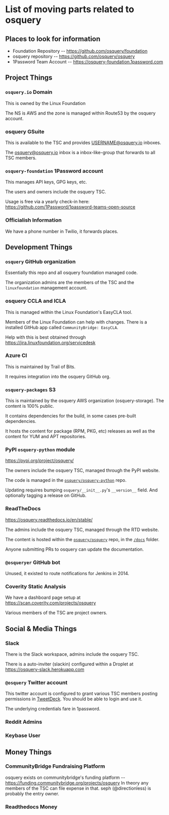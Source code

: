 # List of moving parts related to osquery

## Places to look for information

* Foundation Repository -- https://github.com/osquery/foundation
* osquery repository -- https://github.com/osquery/osquery
* 1Password Team Account -- https://osquery-foundation.1password.com

## Project Things

### `osquery.io` Domain

This is owned by the Linux Foundation

The NS is AWS and the zone is managed within Route53 by the osquery account.

### osquery GSuite

This is available to the TSC and provides USERNAME@osquery.io inboxes.

The osquery@osquery.io inbox is a inbox-like-group that forwards to all TSC members.

### `osquery-foundation` 1Password account

This manages API keys, GPG keys, etc.

The users and owners include the osquery TSC.

Usage is free via a yearly check-in here: https://github.com/1Password/1password-teams-open-source

### Officialish Information

We have a phone number in Twilio, it forwards places.


## Development Things

### `osquery` GitHub organization

Essentially this repo and all osquery foundation managed code.

The organization admins are the members of the TSC and the `linuxfoundation` management account.

### osquery CCLA and ICLA

This is managed within the Linux Foundation's EasyCLA tool.

Members of the Linux Foundation can help with changes. There is a installed GitHub app called `CommunityBridge: EasyCLA`.

Help with this is best obtained through https://jira.linuxfoundation.org/servicedesk

### Azure CI

This is maintained by Trail of Bits.

It requires integration into the osquery GitHub org.

### `osquery-packages` S3

This is maintained by the osquery AWS organization (osquery-storage). The content is 100% public.

It contains dependencies for the build, in some cases pre-built dependencies.

It hosts the content for package (RPM, PKG, etc) releases as well as the content for YUM and APT repositories.

### PyPI `osquery-python` module

https://pypi.org/project/osquery/

The owners include the osquery TSC, managed through the PyPI website.

The code is managed in the [`osquery/osquery-python`](https://github.com/osquery/osquery-python) repo.

Updating requires bumping `osquery/__init__.py`'s `__version__` field. And optionally tagging a release on GitHub.

### ReadTheDocs

https://osquery.readthedocs.io/en/stable/

The admins include the osquery TSC, managed through the RTD website.

The content is hosted within the [`osquery/osquery`](https://github.com/osquery/osquery) repo, in the [`/docs`](https://github.com/osquery/osquery/tree/master/docs) folder.

Anyone submitting PRs to osquery can update the documentation.

### `@osqueryer` GitHub bot

Unused, it existed to route notifications for Jenkins in 2014.

### Coverity Static Analysis

We have a dashboard page setup at https://scan.coverity.com/projects/osquery 

Various members of the TSC are project owners. 

## Social & Media Things

### Slack

There is the Slack workspace, admins include the osquery TSC.

There is a auto-inviter (slackin) configured within a Droplet at https://osquery-slack.herokuapp.com

### `@osquery` Twitter account

This twitter account is configured to grant various TSC members
posting permissions in [TweetDeck](https://tweetdeck.twitter.com). You
should be able to login and use it.

The underlying credentials fare in 1password.

### Reddit Admins

### Keybase User

## Money Things

### CommunityBridge Fundraising Platform

osquery exists on communitybridge's funding platform --
https://funding.communitybridge.org/projects/osquery In theory any
members of the TSC can file expense in that. seph (@directionless) is
probably the entry owner.

### Readthedocs Money
